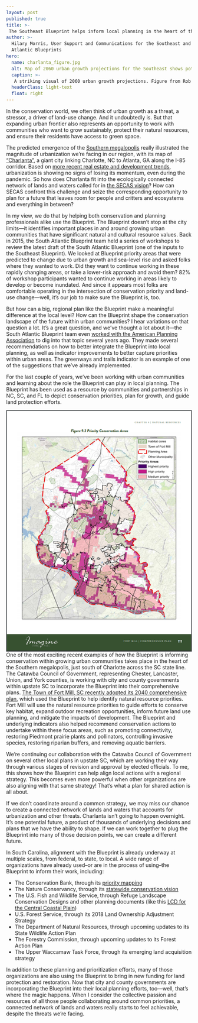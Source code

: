 ```yaml
---
layout: post
published: true
title: >-
 The Southeast Blueprint helps inform local planning in the heart of the Southern megalopolis
author: >-
  Hilary Morris, User Support and Communications for the Southeast and South
  Atlantic Blueprints
hero:
  name: charlanta_figure.jpg
  alt: Map of 2060 urban growth projections for the Southeast shows potential megacity called "Charlanta" connecting Charlotte to Atlanta along the 1-85 corridor.
  caption: >-
   A striking visual of 2060 urban growth projections. Figure from Rob Dunn’s blog post on Your Wild Life, <a href="http://yourwildlife.org/2014/07/the-rise-of-charlanta/">The Rise of Charlanta</a>. Adapted from the paper <a href="https://journals.plos.org/plosone/article?id=10.1371/journal.pone.0102261"><i>The Southern Megalopolis, Using the Past to Predict the Future of Urban Sprawl in the Southeast U.S.</i></a>
  headerClass: light-text
  float: right
---
```

In the conservation world, we often think of urban growth as a threat, a stressor, a driver of land-use change. And it undoubtedly is. But that expanding urban frontier also represents an opportunity to work with communities who want to grow sustainably, protect their natural resources, and ensure their residents have access to green space.

The predicted emergence of the [Southern megalopolis](https://journals.plos.org/plosone/article?id=10.1371/journal.pone.0102261) really illustrated the magnitude of urbanization we’re facing in our region, with its map of [“Charlanta”](http://yourwildlife.org/2014/07/the-rise-of-charlanta/), a giant city linking Charlotte, NC to Atlanta, GA along the I-85 corridor. Based on [more recent real estate and development trends](https://fortune.com/2020/10/20/real-estate-coronavirus-pandemic-home-buying-zillow-redfin/), urbanization is showing no signs of losing its momentum, even during the pandemic. So how does Charlanta fit into the ecologically connected network of lands and waters called for in [the SECAS vision](http://secassoutheast.org/)? How can SECAS confront this challenge and seize the corresponding opportunity to plan for a future that leaves room for people and critters and ecosystems and everything in between?<!--more-->

In my view, we do that by helping both conservation and planning professionals alike use the Blueprint. The Blueprint doesn’t stop at the city limits—it identifies important places in and around growing urban communities that have significant natural and cultural resource values. Back in 2015, the South Atlantic Blueprint team held a series of workshops to review the latest draft of the South Atlantic Blueprint (one of the inputs to the Southeast Blueprint). We looked at Blueprint priority areas that were predicted to change due to urban growth and sea-level rise and asked folks where they wanted to work. Did they want to continue working in these rapidly changing areas, or take a lower-risk approach and avoid them? 82% of workshop participants wanted to continue working in areas likely to develop or become inundated. And since it appears most folks are comfortable operating in the intersection of conservation priority and land-use change—well, it’s our job to make sure the Blueprint is, too.

But how can a big, regional plan like the Blueprint make a meaningful difference at the local level? How can the Blueprint shape the conservation landscape of the future within urban communities? I hear variations on that question a lot. It’s a great question, and we’ve thought a lot about it—the South Atlantic Blueprint team even [worked with the American Planning Association](https://www.southatlanticlcc.org/2018/08/24/final-report-on-using-the-south-atlantic-conservation-blueprint-to-improve-integration-between-the-natural-and-built-environments/) to dig into that topic several years ago. They made several recommendations on how to better integrate the Blueprint into local planning, as well as indicator improvements to better capture priorities within urban areas. The greenways and trails indicator is an example of one of the suggestions that we’ve already implemented.

For the last couple of years, we’ve been working with urban communities and learning about the role the Blueprint can play in local planning. The Blueprint has been used as a resource by communities and partnerships in NC, SC, and FL to depict conservation priorities, plan for growth, and guide land protection efforts.

<img src="https://raw.githubusercontent.com/USFWS/secas/gh-pages/images/FortMillBPpage2.png" align="left" style="padding-right: 20px">One of the most exciting recent examples of how the Blueprint is informing conservation within growing urban communities takes place in the heart of the Southern megalopolis, just south of Charlotte across the SC state line. The Catawba Council of Government, representing Chester, Lancaster, Union, and York counties, is working with city and county governments within upstate SC to incorporate the Blueprint into their comprehensive plans. [The Town of Fort Mill, SC recently adopted its 2040 comprehensive plan](https://fortmillsc.gov/DocumentCenter/View/326/2040-Comprehensive-Plan-PDF), which used the Blueprint to help identify natural resource priorities. Fort Mill will use the natural resource priorities to guide efforts to conserve key habitat, expand outdoor recreation opportunities, inform future land use planning, and mitigate the impacts of development. The Blueprint and underlying indicators also helped recommend conservation actions to undertake within these focus areas, such as promoting connectivity, restoring Piedmont prairie plants and pollinators, controlling invasive species, restoring riparian buffers, and removing aquatic barriers.

We’re continuing our collaboration with the Catawba Council of Government on several other local plans in upstate SC, which are working their way through various stages of revision and approval by elected officials. To me, this shows how the Blueprint can help align local actions with a regional strategy. This becomes even more powerful when other organizations are also aligning with that same strategy! That’s what a plan for shared action is all about.

If we don’t coordinate around a common strategy, we may miss our chance to create a connected network of lands and waters that accounts for urbanization and other threats. Charlanta isn’t going to happen overnight. It’s one potential future, a product of thousands of underlying decisions and plans that we have the ability to shape. If we can work together to plug the Blueprint into many of those decision points, we can create a different future.

In South Carolina, alignment with the Blueprint is already underway at multiple scales, from federal, to state, to local. A wide range of organizations have already used–or are in the process of using–the Blueprint to inform their work, including:

- The Conservation Bank, through its [priority mapping](https://sccbank.sc.gov/sites/default/files/Documents/SCCB_Priority_Mapping_Report_June2019_opt.pdf)
- The Nature Conservancy, through its [statewide conservation vision](https://tnc.maps.arcgis.com/apps/MapJournal/index.html?appid=bff00bd9be57433187919aba94a2ca27)
- The U.S. Fish and Wildlife Service, through Refuge Landscape Conservation Designs and other planning documents (like this [LCD for the Central Coastal Plain](https://www.southatlanticlcc.org/wp-content/uploads/2021/03/Central_Coast_LCD.pdf))
- U.S. Forest Service, through its 2018 Land Ownership Adjustment Strategy
- The Department of Natural Resources, through upcoming updates to its State Wildlife Action Plan 
- The Forestry Commission, through upcoming updates to its Forest Action Plan
- The Upper Waccamaw Task Force, through its emerging land acquisition strategy

In addition to these planning and prioritization efforts, many of those organizations are also using the Blueprint to bring in new funding for land protection and restoration. Now that city and county governments are incorporating the Blueprint into their local planning efforts, too—well, that’s where the magic happens. When I consider the collective passion and resources of all those people collaborating around common priorities, a connected network of lands and waters really starts to feel achievable, despite the threats we’re facing.
